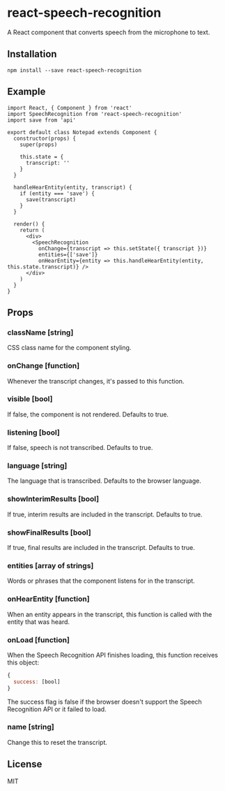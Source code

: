 # react-speech-recognition
A React component that converts speech from the microphone to text.

## Installation

`npm install --save react-speech-recognition`

## Example

```
import React, { Component } from 'react'
import SpeechRecognition from 'react-speech-recognition'
import save from 'api'

export default class Notepad extends Component {
  constructor(props) {
    super(props)

    this.state = {
      transcript: ''
    }
  }

  handleHearEntity(entity, transcript) {
    if (entity === 'save') {
      save(transcript)
    }
  }

  render() {
    return (
      <div>
        <SpeechRecognition
          onChange={transcript => this.setState({ transcript })}
          entities={['save']}
          onHearEntity={entity => this.handleHearEntity(entity, this.state.transcript)} />
      </div>
    )
  }
}
```

## Props

### className [string]

CSS class name for the component styling.

### onChange [function]

Whenever the transcript changes, it's passed to this function.

### visible [bool]

If false, the component is not rendered. Defaults to true.

### listening [bool]

If false, speech is not transcribed. Defaults to true.

### language [string]

The language that is transcribed. Defaults to the browser language.

### showInterimResults [bool]

If true, interim results are included in the transcript. Defaults to true.

### showFinalResults [bool]

If true, final results are included in the transcript. Defaults to true.

### entities [array of strings]

Words or phrases that the component listens for in the transcript.

### onHearEntity [function]

When an entity appears in the transcript, this function is called with the entity that was heard.

### onLoad [function]

When the Speech Recognition API finishes loading, this function receives this object:

```javascript
{
  success: [bool]
}
```

The success flag is false if the browser doesn't support the Speech Recognition API or it failed to load.

### name [string]

Change this to reset the transcript.

## License

MIT

